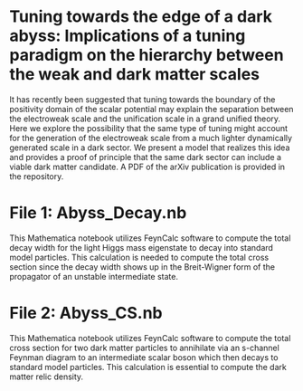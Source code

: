 # Tuning towards the edge of a dark abyss: Implications of a tuning paradigm on the hierarchy between the weak and dark matter scales
It has recently been suggested that tuning towards the boundary of the positivity domain of the scalar potential may explain the separation between the electroweak scale and the unification scale in a grand unified theory. Here we explore the possibility that the same type of tuning might account for the generation of the electroweak scale from a much lighter dynamically generated scale in a dark sector. We present a model that realizes this idea and provides a proof of principle that the same dark sector can include a viable dark matter candidate. A PDF of the arXiv publication is provided in the repository.
# File 1: Abyss_Decay.nb
This Mathematica notebook utilizes FeynCalc software to compute the total decay width for the light Higgs mass eigenstate to decay into standard model particles. This calculation is needed to compute the total cross section since the decay width shows up in the Breit-Wigner form of the propagator of an unstable intermediate state.
# File 2: Abyss_CS.nb
This Mathematica notebook utilizes FeynCalc software to compute the total cross section for two dark matter particles to annihilate via an s-channel Feynman diagram to an intermediate scalar boson which then decays to standard model particles. This calculation is essential to compute the dark matter relic density.
